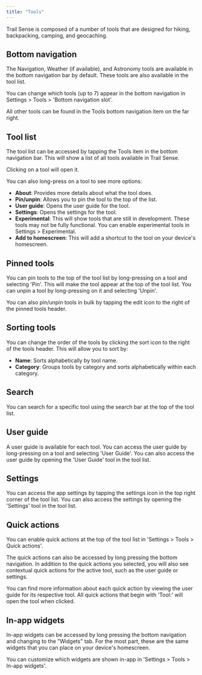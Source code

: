 ```yaml
---
title: "Tools"
---
```


Trail Sense is composed of a number of tools that are designed for hiking, backpacking, camping, and geocaching.

## Bottom navigation
The Navigation, Weather (if available), and Astronomy tools are available in the bottom navigation bar by default. These tools are also available in the tool list.

You can change which tools (up to 7) appear in the bottom navigation in Settings > Tools > 'Bottom navigation slot'.

All other tools can be found in the Tools bottom navigation item on the far right.

## Tool list
The tool list can be accessed by tapping the Tools item in the bottom navigation bar. This will show a list of all tools available in Trail Sense.

Clicking on a tool will open it.

You can also long-press on a tool to see more options:

- **About**: Provides more details about what the tool does.
- **Pin/unpin**: Allows you to pin the tool to the top of the list.
- **User guide**: Opens the user guide for the tool.
- **Settings**: Opens the settings for the tool.
- **Experimental**: This will show tools that are still in development. These tools may not be fully functional. You can enable experimental tools in Settings > Experimental.
- **Add to homescreen**: This will add a shortcut to the tool on your device's homescreen.

## Pinned tools
You can pin tools to the top of the tool list by long-pressing on a tool and selecting 'Pin'. This will make the tool appear at the top of the tool list. You can unpin a tool by long-pressing on it and selecting 'Unpin'.

You can also pin/unpin tools in bulk by tapping the edit icon to the right of the pinned tools header.

## Sorting tools
You can change the order of the tools by clicking the sort icon to the right of the tools header. This will allow you to sort by:

- **Name**: Sorts alphabetically by tool name.
- **Category**: Groups tools by category and sorts alphabetically within each category.

## Search
You can search for a specific tool using the search bar at the top of the tool list. 

## User guide
A user guide is available for each tool. You can access the user guide by long-pressing on a tool and selecting 'User Guide'. You can also access the user guide by opening the 'User Guide' tool in the tool list.

## Settings
You can access the app settings by tapping the settings icon in the top right corner of the tool list. You can also access the settings by opening the 'Settings' tool in the tool list.

## Quick actions
You can enable quick actions at the top of the tool list in 'Settings > Tools > Quick actions'.

The quick actions can also be accessed by long pressing the bottom navigation. In addition to the quick actions you selected, you will also see contextual quick actions for the active tool, such as the user guide or settings.

You can find more information about each quick action by viewing the user guide for its respective tool. All quick actions that begin with 'Tool:' will open the tool when clicked.

## In-app widgets
In-app widgets can be accessed by long pressing the bottom navigation and changing to the "Widgets" tab. For the most part, these are the same widgets that you can place on your device's homescreen.

You can customize which widgets are shown in-app in 'Settings > Tools > In-app widgets'.
